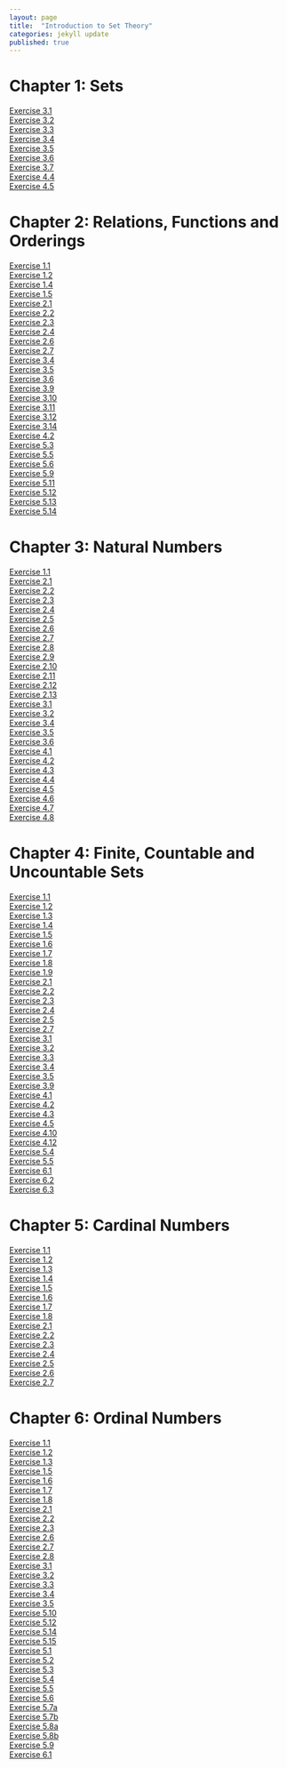 ```yaml
---
layout: page
title:  "Introduction to Set Theory"
categories: jekyll update
published: true
---
```


# Chapter 1: Sets

[Exercise 3.1](../chapter1/exercise_3.1)\
[Exercise 3.2](../chapter1/exercise_3.2)\
[Exercise 3.3](../chapter1/exercise_3.3)\
[Exercise 3.4](../chapter1/exercise_3.4)\
[Exercise 3.5](../chapter1/exercise_3.5)\
[Exercise 3.6](../chapter1/exercise_3.6)\
[Exercise 3.7](../chapter1/exercise_3.7)\
[Exercise 4.4](../chapter1/exercise_4.4)\
[Exercise 4.5](../chapter1/exercise_4.5)

# Chapter 2: Relations, Functions and Orderings

[Exercise 1.1](../chapter2/exercise_1.1)\
[Exercise 1.2](../chapter2/exercise_1.2)\
[Exercise 1.4](../chapter2/exercise_1.4)\
[Exercise 1.5](../chapter2/exercise_1.5)\
[Exercise 2.1](../chapter2/exercise_2.1)\
[Exercise 2.2](../chapter2/exercise_2.2)\
[Exercise 2.3](../chapter2/exercise_2.3)\
[Exercise 2.4](../chapter2/exercise_2.4)\
[Exercise 2.6](../chapter2/exercise_2.6)\
[Exercise 2.7](../chapter2/exercise_2.7)\
[Exercise 3.4](../chapter2/exercise_3.4)\
[Exercise 3.5](../chapter2/exercise_3.5)\
[Exercise 3.6](../chapter2/exercise_3.6)\
[Exercise 3.9](../chapter2/exercise_3.9)\
[Exercise 3.10](../chapter2/exercise_3.10)\
[Exercise 3.11](../chapter2/exercise_3.11)\
[Exercise 3.12](../chapter2/exercise_3.12)\
[Exercise 3.14](../chapter2/exercise_3.14)\
[Exercise 4.2](../chapter2/exercise_4.2)\
[Exercise 5.3](../chapter2/exercise_5.3)\
[Exercise 5.5](../chapter2/exercise_5.5)\
[Exercise 5.6](../chapter2/exercise_5.6)\
[Exercise 5.9](../chapter2/exercise_5.9)\
[Exercise 5.11](../chapter2/exercise_5.11)\
[Exercise 5.12](../chapter2/exercise_5.12)\
[Exercise 5.13](../chapter2/exercise_5.13)\
[Exercise 5.14](../chapter2/exercise_5.14)

# Chapter 3: Natural Numbers

[Exercise 1.1](../chapter3/exercise_1.1)\
[Exercise 2.1](../chapter3/exercise_2.1)\
[Exercise 2.2](../chapter3/exercise_2.2)\
[Exercise 2.3](../chapter3/exercise_2.3)\
[Exercise 2.4](../chapter3/exercise_2.4)\
[Exercise 2.5](../chapter3/exercise_2.5)\
[Exercise 2.6](../chapter3/exercise_2.6)\
[Exercise 2.7](../chapter3/exercise_2.7)\
[Exercise 2.8](../chapter3/exercise_2.8)\
[Exercise 2.9](../chapter3/exercise_2.9)\
[Exercise 2.10](../chapter3/exercise_2.10)\
[Exercise 2.11](../chapter3/exercise_2.11)\
[Exercise 2.12](../chapter3/exercise_2.12)\
[Exercise 2.13](../chapter3/exercise_2.13)\
[Exercise 3.1](../chapter3/exercise_3.1)\
[Exercise 3.2](../chapter3/exercise_3.2)\
[Exercise 3.4](../chapter3/exercise_3.4)\
[Exercise 3.5](../chapter3/exercise_3.5)\
[Exercise 3.6](../chapter3/exercise_3.6)\
[Exercise 4.1](../chapter3/exercise_4.1)\
[Exercise 4.2](../chapter3/exercise_4.2)\
[Exercise 4.3](../chapter3/exercise_4.3)\
[Exercise 4.4](../chapter3/exercise_4.4)\
[Exercise 4.5](../chapter3/exercise_4.5)\
[Exercise 4.6](../chapter3/exercise_4.6)\
[Exercise 4.7](../chapter3/exercise_4.7)\
[Exercise 4.8](../chapter3/exercise_4.8)

# Chapter 4: Finite, Countable and Uncountable Sets

[Exercise 1.1](../chapter4/exercise_1.1)\
[Exercise 1.2](../chapter4/exercise_1.2)\
[Exercise 1.3](../chapter4/exercise_1.3)\
[Exercise 1.4](../chapter4/exercise_1.4)\
[Exercise 1.5](../chapter4/exercise_1.5)\
[Exercise 1.6](../chapter4/exercise_1.6)\
[Exercise 1.7](../chapter4/exercise_1.7)\
[Exercise 1.8](../chapter4/exercise_1.8)\
[Exercise 1.9](../chapter4/exercise_1.9)\
[Exercise 2.1](../chapter4/exercise_2.1)\
[Exercise 2.2](../chapter4/exercise_2.2)\
[Exercise 2.3](../chapter4/exercise_2.3)\
[Exercise 2.4](../chapter4/exercise_2.4)\
[Exercise 2.5](../chapter4/exercise_2.5)\
[Exercise 2.7](../chapter4/exercise_2.7)\
[Exercise 3.1](../chapter4/exercise_3.1)\
[Exercise 3.2](../chapter4/exercise_3.2)\
[Exercise 3.3](../chapter4/exercise_3.3)\
[Exercise 3.4](../chapter4/exercise_3.4)\
[Exercise 3.5](../chapter4/exercise_3.5)\
[Exercise 3.9](../chapter4/exercise_3.9)\
[Exercise 4.1](../chapter4/exercise_4.1)\
[Exercise 4.2](../chapter4/exercise_4.2)\
[Exercise 4.3](../chapter4/exercise_4.3)\
[Exercise 4.5](../chapter4/exercise_4.5)\
[Exercise 4.10](../chapter4/exercise_4.10)\
[Exercise 4.12](../chapter4/exercise_4.12)\
[Exercise 5.4](../chapter4/exercise_5.4)\
[Exercise 5.5](../chapter4/exercise_5.5)\
[Exercise 6.1](../chapter4/exercise_6.1)\
[Exercise 6.2](../chapter4/exercise_6.2)\
[Exercise 6.3](../chapter4/exercise_6.3)

# Chapter 5: Cardinal Numbers

[Exercise 1.1](../chapter5/exercise_1.1)\
[Exercise 1.2](../chapter5/exercise_1.2)\
[Exercise 1.3](../chapter5/exercise_1.3)\
[Exercise 1.4](../chapter5/exercise_1.4)\
[Exercise 1.5](../chapter5/exercise_1.5)\
[Exercise 1.6](../chapter5/exercise_1.6)\
[Exercise 1.7](../chapter5/exercise_1.7)\
[Exercise 1.8](../chapter5/exercise_1.8)\
[Exercise 2.1](../chapter5/exercise_2.1)\
[Exercise 2.2](../chapter5/exercise_2.2)\
[Exercise 2.3](../chapter5/exercise_2.3)\
[Exercise 2.4](../chapter5/exercise_2.4)\
[Exercise 2.5](../chapter5/exercise_2.5)\
[Exercise 2.6](../chapter5/exercise_2.6)\
[Exercise 2.7](../chapter5/exercise_2.7)

# Chapter 6: Ordinal Numbers

[Exercise 1.1](../chapter6/exercise_1.1)\
[Exercise 1.2](../chapter6/exercise_1.2)\
[Exercise 1.3](../chapter6/exercise_1.3)\
[Exercise 1.5](../chapter6/exercise_1.5)\
[Exercise 1.6](../chapter6/exercise_1.6)\
[Exercise 1.7](../chapter6/exercise_1.7)\
[Exercise 1.8](../chapter6/exercise_1.8)\
[Exercise 2.1](../chapter6/exercise_2.1)\
[Exercise 2.2](../chapter6/exercise_2.2)\
[Exercise 2.3](../chapter6/exercise_2.3)\
[Exercise 2.6](../chapter6/exercise_2.6)\
[Exercise 2.7](../chapter6/exercise_2.7)\
[Exercise 2.8](../chapter6/exercise_2.8)\
[Exercise 3.1](../chapter6/exercise_3.1)\
[Exercise 3.2](../chapter6/exercise_3.2)\
[Exercise 3.3](../chapter6/exercise_3.3)\
[Exercise 3.4](../chapter6/exercise_3.4)\
[Exercise 3.5](../chapter6/exercise_3.5)\
[Exercise 5.10](../chapter6/exercise_5.10)\
[Exercise 5.12](../chapter6/exercise_5.12)\
[Exercise 5.14](../chapter6/exercise_5.14)\
[Exercise 5.15](../chapter6/exercise_5.15)\
[Exercise 5.1](../chapter6/exercise_5.1)\
[Exercise 5.2](../chapter6/exercise_5.2)\
[Exercise 5.3](../chapter6/exercise_5.3)\
[Exercise 5.4](../chapter6/exercise_5.4)\
[Exercise 5.5](../chapter6/exercise_5.5)\
[Exercise 5.6](../chapter6/exercise_5.6)\
[Exercise 5.7a](../chapter6/exercise_5.7a)\
[Exercise 5.7b](../chapter6/exercise_5.7b)\
[Exercise 5.8a](../chapter6/exercise_5.8a)\
[Exercise 5.8b](../chapter6/exercise_5.8b)\
[Exercise 5.9](../chapter6/exercise_5.9)\
[Exercise 6.1](../chapter6/exercise_6.1)

